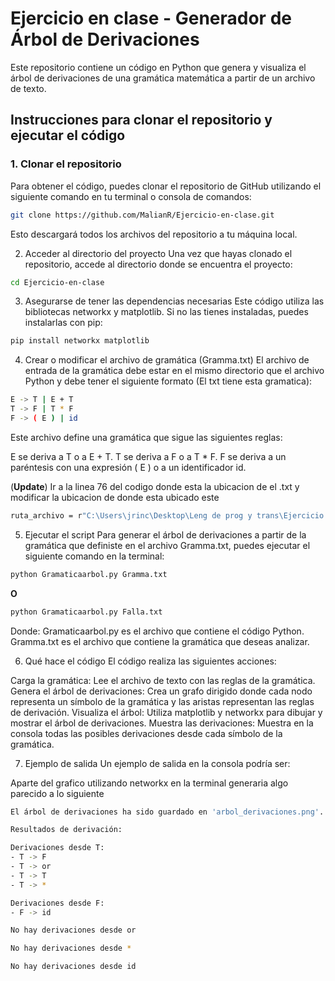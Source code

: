 # Ejercicio en clase - Generador de Árbol de Derivaciones

Este repositorio contiene un código en Python que genera y visualiza el árbol de derivaciones de una gramática matemática a partir de un archivo de texto.

## Instrucciones para clonar el repositorio y ejecutar el código

### 1. Clonar el repositorio

Para obtener el código, puedes clonar el repositorio de GitHub utilizando el siguiente comando en tu terminal o consola de comandos:

```bash
git clone https://github.com/MalianR/Ejercicio-en-clase.git
```

Esto descargará todos los archivos del repositorio a tu máquina local.

2. Acceder al directorio del proyecto
Una vez que hayas clonado el repositorio, accede al directorio donde se encuentra el proyecto:
```bash
cd Ejercicio-en-clase
```
3. Asegurarse de tener las dependencias necesarias
Este código utiliza las bibliotecas networkx y matplotlib. Si no las tienes instaladas, puedes instalarlas con pip:
```bash
pip install networkx matplotlib
```
4. Crear o modificar el archivo de gramática (Gramma.txt)
El archivo de entrada de la gramática debe estar en el mismo directorio que el archivo Python y debe tener el siguiente formato (El txt tiene esta gramatica):
```bash
E -> T | E + T
T -> F | T * F
F -> ( E ) | id
```
Este archivo define una gramática que sigue las siguientes reglas:

E se deriva a T o a E + T.
T se deriva a F o a T * F.
F se deriva a un paréntesis con una expresión ( E ) o a un identificador id.

(**Update**)
Ir a la linea 76 del codigo donde esta la ubicacion de el .txt y modificar la ubicacion de donde esta ubicado este 
```bash
ruta_archivo = r"C:\Users\jrinc\Desktop\Leng de prog y trans\Ejercicio en clase Netx\Gramaa.txt"
```

5. Ejecutar el script
Para generar el árbol de derivaciones a partir de la gramática que definiste en el archivo Gramma.txt, puedes ejecutar el siguiente comando en la terminal:
```bash
python Gramaticaarbol.py Gramma.txt
```
**O**
```bash
python Gramaticaarbol.py Falla.txt
```
Donde:
  Gramaticaarbol.py es el archivo que contiene el código Python.
  Gramma.txt es el archivo que contiene la gramática que deseas analizar.

6. Qué hace el código
El código realiza las siguientes acciones:

Carga la gramática: Lee el archivo de texto con las reglas de la gramática.
Genera el árbol de derivaciones: Crea un grafo dirigido donde cada nodo representa un símbolo de la gramática y las aristas representan las reglas de derivación.
Visualiza el árbol: Utiliza matplotlib y networkx para dibujar y mostrar el árbol de derivaciones.
Muestra las derivaciones: Muestra en la consola todas las posibles derivaciones desde cada símbolo de la gramática.

7. Ejemplo de salida
Un ejemplo de salida en la consola podría ser:

Aparte del grafico utilizando networkx en la terminal generaria algo parecido a lo siguiente 
```bash
El árbol de derivaciones ha sido guardado en 'arbol_derivaciones.png'.

Resultados de derivación:

Derivaciones desde T:
- T -> F
- T -> or
- T -> T
- T -> *

Derivaciones desde F:
- F -> id

No hay derivaciones desde or

No hay derivaciones desde *

No hay derivaciones desde id
```
